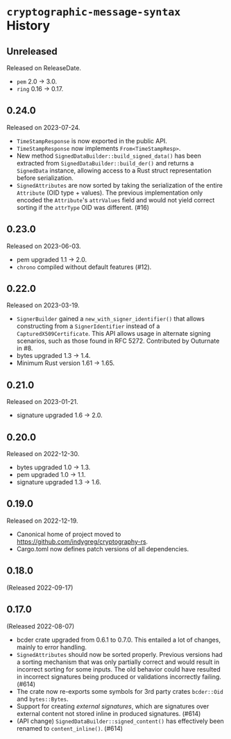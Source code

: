 # `cryptographic-message-syntax` History

<!-- next-header -->

## Unreleased

Released on ReleaseDate.

* `pem` 2.0 -> 3.0.
* `ring` 0.16 -> 0.17.

## 0.24.0

Released on 2023-07-24.

* `TimeStampResponse` is now exported in the public API.
* `TimeStampResponse` now implements `From<TimeStampResp>`.
* New method `SignedDataBuilder::build_signed_data()` has been extracted from
  `SignedDataBuilder::build_der()` and returns a `SignedData` instance,
  allowing access to a Rust struct representation before serialization.
* `SignedAttributes` are now sorted by taking the serialization of the
  entire `Attribute` (OID type + values). The previous implementation only
  encoded the `Attribute`'s `attrValues` field and would not yield correct
  sorting if the `attrType` OID was different. (#16)

## 0.23.0

Released on 2023-06-03.

* pem upgraded 1.1 -> 2.0.
* ``chrono`` compiled without default features (#12).

## 0.22.0

Released on 2023-03-19.

* `SignerBuilder` gained a `new_with_signer_identifier()` that allows constructing
  from a `SignerIdentifier` instead of a `CapturedX509Certificate`. This API allows
  usage in alternate signing scenarios, such as those found in RFC 5272. Contributed
  by Outurnate in #8.
* bytes upgraded 1.3 -> 1.4.
* Minimum Rust version 1.61 -> 1.65.

## 0.21.0

Released on 2023-01-21.

* signature upgraded 1.6 -> 2.0.

## 0.20.0

Released on 2022-12-30.

* bytes upgraded 1.0 -> 1.3.
* pem upgraded 1.0 -> 1.1.
* signature upgraded 1.3 -> 1.6.

## 0.19.0

Released on 2022-12-19.

* Canonical home of project moved to https://github.com/indygreg/cryptography-rs.
* Cargo.toml now defines patch versions of all dependencies.

## 0.18.0

(Released 2022-09-17)

## 0.17.0

(Released 2022-08-07)

* bcder crate upgraded from 0.6.1 to 0.7.0. This entailed a lot of
  changes, mainly to error handling.
* `SignedAttributes` should now be sorted properly. Previous versions
  had a sorting mechanism that was only partially correct and would
  result in incorrect sorting for some inputs. The old behavior could
  have resulted in incorrect signatures being produced or validations
  incorrectly failing. (#614)
* The crate now re-exports some symbols for 3rd party crates
  `bcder::Oid` and `bytes::Bytes`.
* Support for creating *external signatures*, which are signatures
  over external content not stored inline in produced signatures.
  (#614)
* (API change) `SignedDataBuilder::signed_content()` has effectively
  been renamed to `content_inline()`. (#614)
